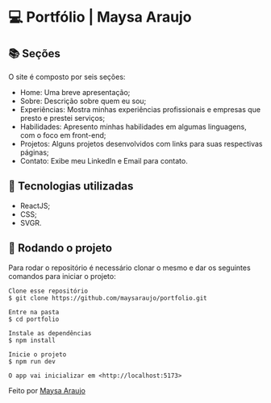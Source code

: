 <h1 text-align="center">💻 Portfólio | Maysa Araujo</h1>

## 📚 Seções
O site é composto por seis seções:
- Home: Uma breve apresentação;
- Sobre: Descrição sobre quem eu sou;
- Experiências: Mostra minhas experiências profissionais e empresas que presto e prestei serviços;
- Habilidades: Apresento minhas habilidades em algumas linguagens, com o foco em front-end;
- Projetos: Alguns projetos desenvolvidos com links para suas respectivas páginas;
- Contato: Exibe meu LinkedIn e Email para contato.


## :wrench: Tecnologias utilizadas
* ReactJS;
* CSS;
* SVGR.

## :rocket: Rodando o projeto
Para rodar o repositório é necessário clonar o mesmo e dar os seguintes comandos para iniciar o projeto:
```
Clone esse repositório
$ git clone https://github.com/maysaraujo/portfolio.git

Entre na pasta
$ cd portfolio

Instale as dependências
$ npm install

Inicie o projeto
$ npm run dev

O app vai inicializar em <http://localhost:5173>
```

Feito por <a href="https://github.com/maysaraujo">Maysa Araujo</a>
